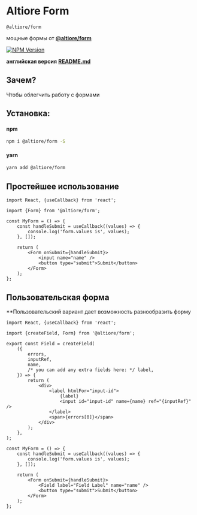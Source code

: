# Altiore Form

`@altiore/form`

мощные формы от [**@altiore/form**](https://www.npmjs.com/package/@altiore/form)

<a href="https://www.npmjs.com/package/@altiore/form" target="_blank">
  <img src="https://img.shields.io/npm/v/@altiore/form.svg" alt="NPM Version" />
</a>

**английская версия**
[**README.md**](README.md)

## Зачем?

Чтобы облегчить работу с формами

## Установка:

#### npm

```bash
npm i @altiore/form -S
```

#### yarn

```bash
yarn add @altiore/form
```

## Простейшее использование

```tsx
import React, {useCallback} from 'react';

import {Form} from '@altiore/form';

const MyForm = () => {
	const handleSubmit = useCallback((values) => {
		console.log('form.values is', values);
	}, []);

	return (
		<Form onSubmit={handleSubmit}>
			<input name="name" />
			<button type="submit">Submit</button>
		</Form>
	);
};
```

## Пользовательская форма

\*\*Пользовательский вариант дает возможность разнообразить форму

```tsx
import React, {useCallback} from 'react';

import {createField, Form} from '@altiore/form';

export const Field = createField(
	({
		errors,
		inputRef,
		name,
		/* you can add any extra fields here: */ label,
	}) => {
		return (
			<div>
				<label htmlFor="input-id">
					{label}
					<input id="input-id" name={name} ref="{inputRef}" />
				</label>
				<span>{errors[0]}</span>
			</div>
		);
	},
);

const MyForm = () => {
	const handleSubmit = useCallback((values) => {
		console.log('form.values is', values);
	}, []);

	return (
		<Form onSubmit={handleSubmit}>
			<Field label="Field Label" name="name" />
			<button type="submit">Submit</button>
		</Form>
	);
};
```

